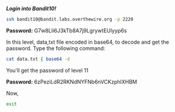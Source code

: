 ***Login into Bandit10!***
```bash
ssh bandit10@bandit.labs.overthewire.org -p 2220
```
**Password:** G7w8LIi6J3kTb8A7j9LgrywtEUlyyp6s

In this level, data,txt file encoded in base64, to decode and get the password.
Type the following command:
```bash
cat data.txt | base64 -d
```
You'll get the password of level 11

**Password:** 6zPeziLdR2RKNdNYFNb6nVCKzphlXHBM

Now,

```bash
exit
```